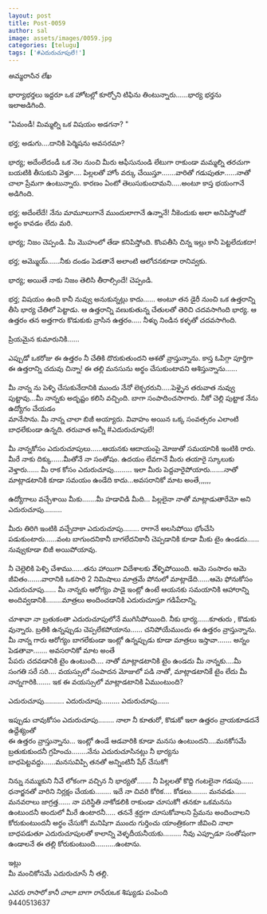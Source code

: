 ```yaml
---
layout: post
title: Post-0059
author: sal
image: assets/images/0059.jpg
categories: [telugu]
tags: ['#ఎదురుచూపులే!']
---
```

*అమ్మరాసిన లేఖ*  <br>
   <br>
 భార్యాభర్తలు ఇద్దరూ ఒక హోటల్లో కూర్చోని టిఫిను తింటున్నారు......భార్య భర్తను ఇలాఅడిగింది.  <br>
   <br>
 "ఏమండీ! మిమ్మల్ని ఒక విషయం అడగనా? "  <br>
   <br>
 భర్త; అడుగు....దానికి పెర్మిషను అవసరమా?  <br>
   <br>
 భార్య; అదేంలేదండీ ఒక నెల నుంచి మీరు ఆఫీసునుండి లేటుగా రాకుండా మమ్మల్ని తరచుగా బయటికి తీసుకుని వెళ్తూ.... పిల్లలతో హోం వర్కు చేయిస్తూ.......వారితో గడుపుతూ......నాతో చాలా ప్రేమగా ఉంటున్నారు.  కారణం ఏంటో తెలుసుకుందామని.....అంటూ కాస్త భయంగానే అడిగింది.  <br>
   <br>
 భర్త; అదేంలేదే! నేను మామూలుగానే ముందులాగానే ఉన్నానే!  నీకెందుకు అలా అనిపిస్తోందో అర్థం కావడం లేదు మరి.  <br>
   <br>
 భార్య; నిజం చెప్పండి. మీ మొహంలో తేడా కనిపిస్తోంది. కొంపతీసి చిన్న ఇల్లు కానీ పెట్టలేదుకదా!  <br>
   <br>
 భర్త; అమ్మొయ్......నీకు దండం పెడతానే అలాంటి ఆలోచనకూడా రానివ్వకు.  <br>
   <br>
 భార్య; అయితే నాకు నిజం తెలిసి తీరాల్సిందే! చెప్పండి.  <br>
   <br>
 భర్త; విషయం ఉంది కానీ నువ్వు అనుకున్నట్లు కాదు...... అంటూ తన డైరీ నుంచి ఒక ఉత్తరాన్ని తీసి భార్య చేతిలో పెట్టాడు.  ఆ ఉత్తరాన్ని వణుకుతున్న చేతులతో తెరిచి చదవసాగింది భార్య.  ఆ ఉత్తరం తన అత్తగారు కొడుకుకు వ్రాసిన ఉత్తరం..... నీళ్ళు నిండిన కళ్ళతో చదవసాగింది.  <br>
   <br>
 ప్రియమైన కుమారునికి......  <br>
   <br>
 ఎప్పుడో ఒకరోజు ఈ ఉత్తరం నీ చేతికి దొరుకుతుందని ఆశతో వ్రాస్తున్నాను.  కాస్త ఓపిగ్గా పూర్తిగా ఈ ఉత్తరాన్ని చదువు చిన్నా! ఈ తల్లి మనసును అర్థం చేసుకుంటావని ఆశిస్తున్నాను......  <br>
   <br>
 మీ నాన్న ను పెళ్ళి చేసుకునేదానికి ముందు నేనో లెక్చరరుని.....పెళ్ళైన తరువాత నువ్వు పుట్టావు...మీ నాన్నకు అదృష్టం కలిసి వచ్చింది.  బాగా సంపాదించసాగారు. నీకో చెల్లి పుట్టాక నేను ఉద్యోగం చేయడం  <br>
 మానేసాను.  మీ నాన్న చాలా బిజీ అయ్యారు.  వివాహం అయిన ఒక్క సంవత్సరం ఎలాంటి బాధలేకుండా ఉన్నది.  తరువాత అన్నీ #ఎదురుచూపులే!  <br>
   <br>
 మీ నాన్నకోసం ఎదురుచూపులు......ఆయనకు ఆదాయంపై మోజుతో సమయానికి ఇంటికి రారు. మీరే నాకు దిక్కు......మీతోనే నా సంతోషం.  ఉదయం లేవగానే మీరు తయారై స్కూలుకు వెళ్తారు......  మీ రాక కోసం ఎదురుచూపు.........  ఇలా మీరు పెద్దవారైపోయారు.......నాతో మాట్లాడటానికి కూడా సమయం ఉండేది కాదు...అవసరానికో మాట అంతే,,,,,,  <br>
   <br>
 ఉద్యోగాలు వచ్చేశాయి మీకు.......మీ హడావిడి మీది... పిల్లలైనా నాతో మాట్లాడుతారేమో అని ఎదురుచూపు.........  <br>
   <br>
 మీరు తిరిగి ఇంటికి వచ్చేదాకా ఎదురుచూపు........ రాగానే అలసిపోయి భోంచేసి పడుకుంటారు......వంట బాగుందనికానీ బాగలేదనికానీ చెప్పడానికి కూడా మీకు టైం ఉండదు......  నువ్వుకూడా బిజీ అయిపోయావు.  <br>
   <br>
 నీ చెల్లెలికి పెళ్ళి చేశాము......తను హాయిగా విదేశాలకు వె్ళ్ళిపోయింది.  ఆమె సంసారం ఆమె జీవితం.......వారానికి ఒకసారి 2 నిమిషాలు మాత్రమే పోనులో మాట్లాడేది......ఆమె ఫోనుకోసం ఎదురుచూపు...... మీ నాన్నకు ఆరోగ్యం పాడై ఇంట్లో ఉంటే ఆయనకు సమయానికి ఆహారాన్ని అందివ్వడానికి........మాత్రలు అందించడానికి ఎదురుచూస్తూ గడిపేదాన్ని.  <br>
   <br>
 చూశావా నా బ్రతుకంతా ఎదురుచూపులోనే ముగిసిపోయింది.  నీకు భార్య......కూతురు , కొడుకు వున్నారు. బ్రతికి ఉన్నప్పుడు చెప్పలేకపోయాను...... చనిపోయేముందు ఈ ఉత్తరం వ్రాస్తున్నాను.  మీ నాన్న గారు ఆరోగ్యం బాగలేకుండా ఇంట్లో ఉన్నప్పుడు కూడా  మాత్రలు ఇస్తావా....... అన్నం పెడతావా....... అవసరానికో మాట అంతే  <br>
 పేపరు చదవడానికి టైం ఉంటుంది.... నాతో మాట్లాడటానికి టైం ఉండదు మీ నాన్నకు....మీ సంగతి సరే సరి.... వయస్సులో సంపాదన మోజులో పడి నాతో, మాట్లాడటానికే టైం లేదు మీ నాన్నగారికి....... ఇక ఈ వయస్సులో మాట్లాడటానికి ఏముంటుంది?  <br>
   <br>
 ఎదురుచూపు.......... ఎదురుచూపు......... ఎదురుచూపు......  <br>
   <br>
 ఇప్పుడు చావుకోసం ఎదురుచూపు........ నాలా నీ కూతురో, కొడుకో ఇలా ఉత్తరం వ్రాయకూడదనే ఉద్దేశ్యంతో  <br>
 ఈ ఉత్తరం వ్రాస్తున్నాను... ఇంట్లో ఉండే ఆడవారికి కూడా మనసు ఉంటుందని....మనకోసమే బ్రతుకుకుందనీ గ్రహించు........నేను ఎదురుచూసినట్లు నీ భార్యను బాధపెట్టవద్దు......మనసువిప్పి తనతో అన్నింటినీ షేర్ చేసుకో!  <br>
   <br>
 నిన్ను నమ్ముకుని నీవే లోకంగా వచ్చిన నీ భార్యతో....... నీ పిల్లలతో కొద్ది గంటలైనా గడుపు...... ధనార్జనతో వారిని నిర్లక్షం చేయకు........ ఇదే నా చివరి కోరిక.... కోడలు........ మనవడు...... మనవరాలు జాగ్రత్త...... నా పరిస్థితి నాకోడలికి రాకుండా చూసుకో! తనకూ ఒకమనసు ఉంటుందనీ అందులో మీరే ఉంటారనీ..... తననే శ్రద్ధగా చూసుకోవాలని ప్రేమను అందించాలని కోరుకుంటుందనీ అర్థం చేసుకో!  మనిషిగా ముందు గుర్తించు యాంత్రికంగా జీవించి నాలా బాధపడుతూ ఎదురుచూపులతో కాలాన్ని వెళ్ళదీయనీయకు......... నీవు ఎప్పూడూ సంతోషంగా ఉండాలనే ఈ తల్లి కోరుకుంటుంది..........ఉంటాను.  <br>
   <br>
 ఇట్లు  <br>
 మీ మంచికోసమే ఎదురుచూసే నీ తల్లి.  <br>
   <br>
 *ఎవరు రాసారో కానీ చాలా బాగా రాసేరు*ఒక శిష్యుడు పంపింది  <br>
 9440513637